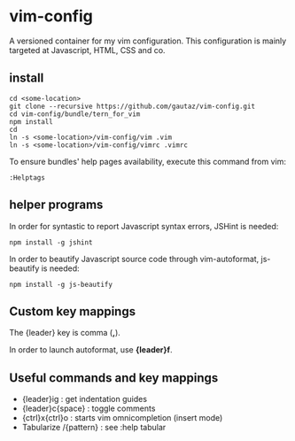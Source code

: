 # vim-config

A versioned container for my vim configuration.
This configuration is mainly targeted at Javascript, HTML, CSS and co.

## install

    cd <some-location>
    git clone --recursive https://github.com/gautaz/vim-config.git
    cd vim-config/bundle/tern_for_vim
    npm install
    cd
    ln -s <some-location>/vim-config/vim .vim
    ln -s <some-location>/vim-config/vimrc .vimrc

To ensure bundles' help pages availability, execute this command from vim:

    :Helptags

## helper programs

In order for syntastic to report Javascript syntax errors, JSHint is needed:

    npm install -g jshint

In order to beautify Javascript source code through vim-autoformat, js-beautify is needed:

    npm install -g js-beautify

## Custom key mappings

The {leader} key is comma (**,**).

In order to launch autoformat, use **{leader}f**.

## Useful commands and key mappings

* {leader}ig            : get indentation guides
* {leader}c{space}      : toggle comments
* {ctrl}x{ctrl}o        : starts vim omnicompletion (insert mode)
* Tabularize /{pattern} : see :help tabular
